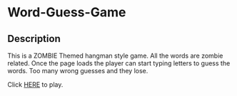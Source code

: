 # Word-Guess-Game

## Description
This is a ZOMBIE Themed hangman style game.  All the words are zombie related. Once the page loads the player can start typing letters to guess the words.  Too many wrong guesses and they lose.

Click <a href="https://edelbcs.github.io/Word-Guess-Game/">HERE</a> to play.
